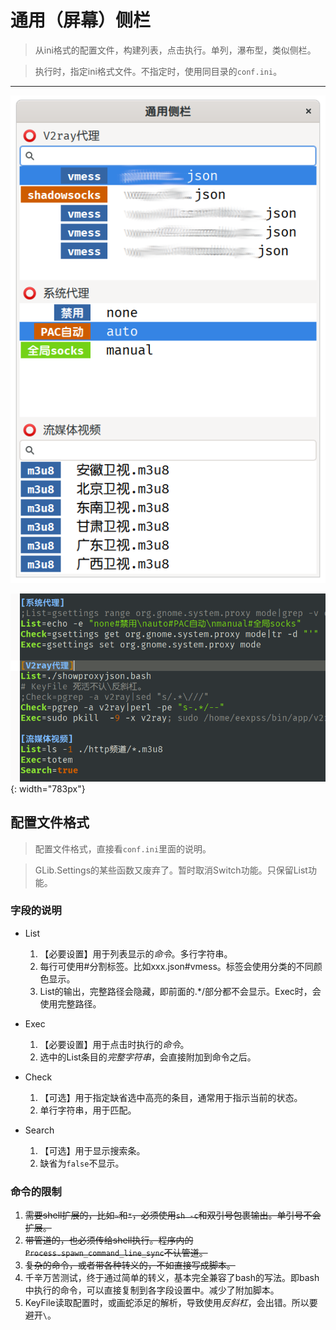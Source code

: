 # 通用（屏幕）侧栏


> 从ini格式的配置文件，构建列表，点击执行。单列，瀑布型，类似侧栏。

> 执行时，指定ini格式文件。不指定时，使用同目录的`conf.ini`。

---

![](./list-exec.png)

![](./conf.ini.png){: width="783px"}


## 配置文件格式

> 配置文件格式，直接看`conf.ini`里面的说明。

> GLib.Settings的某些函数又废弃了。暂时取消Switch功能。只保留List功能。

### 字段的说明

- List

	1. 【必要设置】用于列表显示的*命令*。多行字符串。
	1. 每行可使用#分割标签。比如xxx.json#vmess。标签会使用分类的不同颜色显示。
	1. List的输出，完整路径会隐藏，即前面的.*/部分都不会显示。Exec时，会使用完整路径。

- Exec

	1. 【必要设置】用于点击时执行的*命令*。
	1. 选中的List条目的*完整字符串*，会直接附加到命令之后。

- Check

	1. 【可选】用于指定缺省选中高亮的条目，通常用于指示当前的状态。
	1. 单行字符串，用于匹配。

- Search

	1. 【可选】用于显示搜索条。
	1. 缺省为`false`不显示。


### 命令的限制

1. ~~需要shell扩展的，比如`~`和`*`，必须使用`sh -c`和双引号包裹输出。单引号不会扩展。~~
1. ~~带管道的，也必须传给shell执行。程序内的`Process.spawn_command_line_sync`不认管道。~~
1. ~~复杂的命令，或者带各种转义的，不如直接写成脚本。~~
1. 千辛万苦测试，终于通过简单的转义，基本完全兼容了bash的写法。即bash中执行的命令，可以直接复制到各字段设置中。减少了附加脚本。
1. KeyFile读取配置时，或画蛇添足的解析，导致使用*反斜杠*，会出错。所以要避开`\`。

